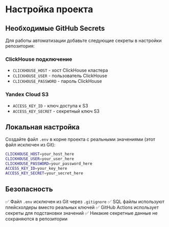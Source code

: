 # Настройка проекта

## Необходимые GitHub Secrets

Для работы автоматизации добавьте следующие секреты в настройки репозитория:

### ClickHouse подключение
- `CLICKHOUSE_HOST` - хост ClickHouse кластера
- `CLICKHOUSE_USER` - пользователь ClickHouse  
- `CLICKHOUSE_PASSWORD` - пароль ClickHouse

### Yandex Cloud S3
- `ACCESS_KEY_ID` - ключ доступа к S3
- `ACCESS_KEY_SECRET` - секретный ключ S3

## Локальная настройка

Создайте файл `.env` в корне проекта с реальными значениями (этот файл исключен из Git):

```bash
CLICKHOUSE_HOST=your_host_here
CLICKHOUSE_USER=your_user_here  
CLICKHOUSE_PASSWORD=your_password_here
ACCESS_KEY_ID=your_key_here
ACCESS_KEY_SECRET=your_secret_here
```

## Безопасность

✅ Файл `.env` исключен из Git через `.gitignore`
✅ SQL файлы используют плейсхолдеры вместо реальных ключей
✅ GitHub Actions использует секреты для подстановки значений
✅ Никакие секретные данные не сохраняются в репозитории